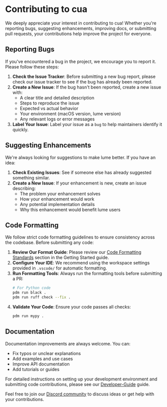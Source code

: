 # Contributing to cua

We deeply appreciate your interest in contributing to cua! Whether you're reporting bugs, suggesting enhancements, improving docs, or submitting pull requests, your contributions help improve the project for everyone.

## Reporting Bugs

If you've encountered a bug in the project, we encourage you to report it. Please follow these steps:

1. **Check the Issue Tracker**: Before submitting a new bug report, please check our issue tracker to see if the bug has already been reported.
2. **Create a New Issue**: If the bug hasn't been reported, create a new issue with:
   - A clear title and detailed description
   - Steps to reproduce the issue
   - Expected vs actual behavior
   - Your environment (macOS version, lume version)
   - Any relevant logs or error messages
3. **Label Your Issue**: Label your issue as a `bug` to help maintainers identify it quickly.

## Suggesting Enhancements

We're always looking for suggestions to make lume better. If you have an idea:

1. **Check Existing Issues**: See if someone else has already suggested something similar.
2. **Create a New Issue**: If your enhancement is new, create an issue describing:
   - The problem your enhancement solves
   - How your enhancement would work
   - Any potential implementation details
   - Why this enhancement would benefit lume users

## Code Formatting

We follow strict code formatting guidelines to ensure consistency across the codebase. Before submitting any code:

1. **Review Our Format Guide**: Please review our [Code Formatting Standards](docs/Developer-Guide.md#code-formatting-standards) section in the Getting Started guide.
2. **Configure Your IDE**: We recommend using the workspace settings provided in `.vscode/` for automatic formatting.
3. **Run Formatting Tools**: Always run the formatting tools before submitting a PR:
   ```bash
   # For Python code
   pdm run black .
   pdm run ruff check --fix .
   ```
4. **Validate Your Code**: Ensure your code passes all checks:
   ```bash
   pdm run mypy .
   ```

## Documentation

Documentation improvements are always welcome. You can:
- Fix typos or unclear explanations
- Add examples and use cases
- Improve API documentation
- Add tutorials or guides

For detailed instructions on setting up your development environment and submitting code contributions, please see our [Developer-Guide](./docs/Developer-Guide.md) guide.

Feel free to join our [Discord community](https://discord.com/invite/mVnXXpdE85) to discuss ideas or get help with your contributions. 